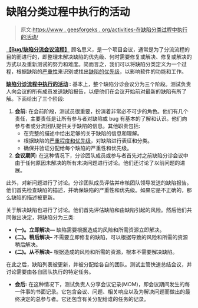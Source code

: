 # 缺陷分类过程中执行的活动

> 原文:[https://www . geesforgeks . org/activities-在缺陷分类过程中执行的活动/](https://www.geeksforgeeks.org/activities-performed-during-defect-triage-process/)

**[【Bug/缺陷分流会议流程】](https://www.geeksforgeeks.org/defect-triage-meeting/)** 顾名思义，是一个项目会议，通常是为了分流流程的目的而进行的，即整理未解决缺陷的优先级、何时需要修复或解决、修复或解决的方式以及重新测试的努力和难度。简而言之，我们可以将缺陷分类定义为一个过程，根据缺陷的[严重性](https://www.geeksforgeeks.org/defect-severity/)来识别或找出[缺陷的优先级](https://www.geeksforgeeks.org/defect-priority/)，以影响软件的功能和工作。

**[缺陷分诊流程中执行的活动](https://www.geeksforgeeks.org/steps-in-defect-triage-process/) :**
基本上，整个缺陷分诊会议分为三个阶段。测试负责人向会议的所有成员发送缺陷报告，以便他们在会议开始前对最新的缺陷有所了解。下面给出了三个阶段:

1.  **会前:**
    在会前阶段，测试员很重要，扮演着非常必不可少的角色。他们有几个责任，主要责任是让所有参与者对缺陷或 bug 有基本的了解和认识。他们向参与者或分流团队提供关于缺陷的信息。其他职责包括:
    *   在完整的描述中给出足够的关于缺陷的信息和理解。
    *   根据缺陷的[严重程度和优先级](https://www.geeksforgeeks.org/difference-between-severity-and-priority-in-testing/)，对缺陷进行表征和分类。
    *   确保并验证分配给每个缺陷的严重性和优先级。
2.  **会议期间:**
    在这种情况下，分诊团队成员或参与者首先对之前缺陷分诊会议中由于任何原因未解决的所有未决问题进行讨论。他们还讨论了以前问题的进展。

此外，对新问题进行了讨论。分诊团队成员评估并审核团队领导发送的缺陷报告。他们首先检查缺陷的描述，并确保缺陷的严重性和优先级。如果它是不正确的，那么缺陷的描述被更新。

关于解决缺陷也进行了讨论。他们首先评估缺陷和由缺陷引起的风险。然后他们共同做出决定，将缺陷分为三类:

*   **(一)。立即解决—**
    缺陷需要根据造成的风险和所需资源立即解决。
*   **(二)。稍后解决–**
    不需要立即修复的缺陷，可以根据导致的风险和所需的资源稍后解决。
*   **(二)。从不解决–**
    根据造成的风险和所需的资源，根本不需要解决缺陷。

在此之后，缺陷列表被更新，并被分配给各自的团队。测试主管快速总结会议，并讨论需要由各自团队执行的特定任务。

*   **会后:**
    在这种情况下，测试负责人分享会议记录(MOM)，即会议期间发生的每一件事的书面记录。它包含会议、问题、相关响应以及为解决问题而做出的最终决定的总参与者。它还包含有关分配给谁的任务的记录。